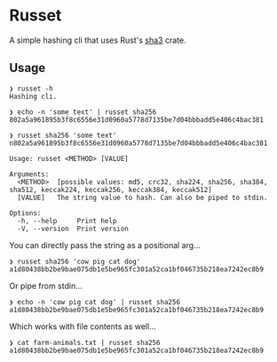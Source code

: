# Russet

A simple hashing cli that uses Rust's [sha3](https://docs.rs/sha3/latest/sha3/index.html) crate.

## Usage

```console
❯ russet -h
Hashing cli.

❯ echo -n 'some text' | russet sha256
802a5a961895b3f8c6556e31d0960a5778d7135be7d04bbbadd5e406c4bac381

❯ russet sha256 'some text'
n802a5a961895b3f8c6556e31d0960a5778d7135be7d04bbbadd5e406c4bac381

Usage: russet <METHOD> [VALUE]

Arguments:
  <METHOD>  [possible values: md5, crc32, sha224, sha256, sha384, sha512, keccak224, keccak256, keccak384, keccak512]
  [VALUE]   The string value to hash. Can also be piped to stdin.

Options:
  -h, --help     Print help
  -V, --version  Print version
```

You can directly pass the string as a positional arg...
```console
❯ russet sha256 'cow pig cat dog'
a1d80438bb2be9bae075db1e5be965fc301a52ca1bf046735b218ea7242ec8b9
```

Or pipe from stdin...

```console
❯ echo -n 'cow pig cat dog' | russet sha256
a1d80438bb2be9bae075db1e5be965fc301a52ca1bf046735b218ea7242ec8b9
```

Which works with file contents as well...
```console
❯ cat farm-animals.txt | russet sha256
a1d80438bb2be9bae075db1e5be965fc301a52ca1bf046735b218ea7242ec8b9
```